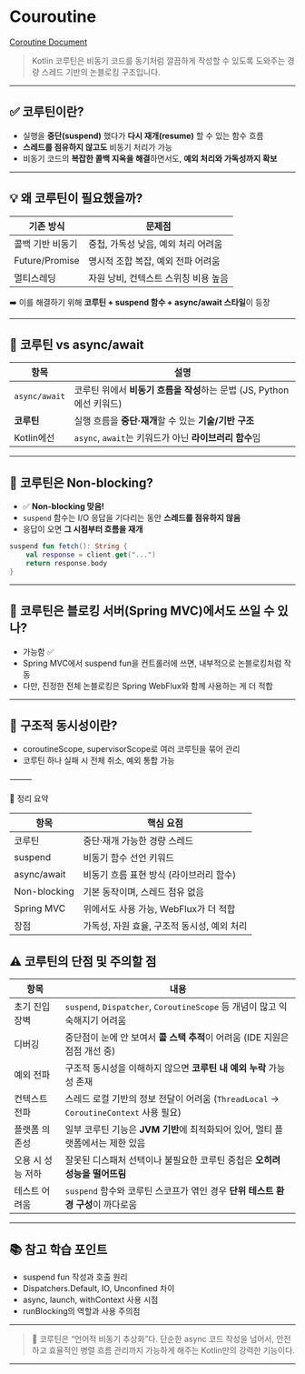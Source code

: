 # Couroutine
[Coroutine Document](https://kotlinlang.org/docs/coroutines-overview.html)

> Kotlin 코루틴은 비동기 코드를 동기처럼 깔끔하게 작성할 수 있도록 도와주는 경량 스레드 기반의 논블로킹 구조입니다.

---

## ✅ 코루틴이란?

- 실행을 **중단(suspend)** 했다가 **다시 재개(resume)** 할 수 있는 함수 흐름
- **스레드를 점유하지 않고도** 비동기 처리가 가능
- 비동기 코드의 **복잡한 콜백 지옥을 해결**하면서도, **예외 처리와 가독성까지 확보**

---

## 💡 왜 코루틴이 필요했을까?

| 기존 방식 | 문제점 |
|-----------|--------|
| 콜백 기반 비동기 | 중첩, 가독성 낮음, 예외 처리 어려움 |
| Future/Promise | 명시적 조합 복잡, 예외 전파 어려움 |
| 멀티스레딩 | 자원 낭비, 컨텍스트 스위칭 비용 높음 |

➡️ 이를 해결하기 위해 **코루틴 + suspend 함수 + async/await 스타일**이 등장

---

## 🧵 코루틴 vs async/await

| 항목 | 설명 |
|------|------|
| `async/await` | 코루틴 위에서 **비동기 흐름을 작성**하는 문법 (JS, Python에선 키워드) |
| **코루틴** | 실행 흐름을 **중단·재개**할 수 있는 **기술/기반 구조** |
| Kotlin에선 | `async`, `await`는 키워드가 아닌 **라이브러리 함수**임 |

---

## 🔄 코루틴은 Non-blocking?

- ✅ **Non-blocking 맞음!**
- `suspend` 함수는 I/O 응답을 기다리는 동안 **스레드를 점유하지 않음**
- 응답이 오면 **그 시점부터 흐름을 재개**

```kotlin
suspend fun fetch(): String {
    val response = client.get("...")
    return response.body
}
```
---
## 🧩 코루틴은 블로킹 서버(Spring MVC)에서도 쓰일 수 있나?
* 가능함 ✅
* Spring MVC에서 suspend fun을 컨트롤러에 쓰면, 내부적으로 논블로킹처럼 작동
* 다만, 진정한 전체 논블로킹은 Spring WebFlux와 함께 사용하는 게 더 적합

---

## 🧠 구조적 동시성이란?
* coroutineScope, supervisorScope로 여러 코루틴을 묶어 관리
* 코루틴 하나 실패 시 전체 취소, 예외 통합 가능

⸻

🔧 정리 요약

|항목| 	핵심 요점                   |
|---|--------------------------|
|코루틴| 	중단·재개 가능한 경량 스레드        |
|suspend| 	비동기 함수 선언 키워드           |
|async/await| 	비동기 흐름 표현 방식 (라이브러리 함수) |
|Non-blocking|	기본 동작이며, 스레드 점유 없음|
|Spring MVC|	위에서도 사용 가능, WebFlux가 더 적합|
|장점|	가독성, 자원 효율, 구조적 동시성, 예외 처리|


## ⚠️ 코루틴의 단점 및 주의할 점

| 항목 | 내용 |
|------|------|
| 초기 진입 장벽 | `suspend`, `Dispatcher`, `CoroutineScope` 등 개념이 많고 익숙해지기 어려움 |
| 디버깅 | 중단점이 눈에 안 보여서 **콜 스택 추적**이 어려움 (IDE 지원은 점점 개선 중) |
| 예외 전파 | 구조적 동시성을 이해하지 않으면 **코루틴 내 예외 누락** 가능성 존재 |
| 컨텍스트 전파 | 스레드 로컬 기반의 정보 전달이 어려움 (`ThreadLocal` → `CoroutineContext` 사용 필요) |
| 플랫폼 의존성 | 일부 코루틴 기능은 **JVM 기반**에 최적화되어 있어, 멀티 플랫폼에서는 제한 있음 |
| 오용 시 성능 저하 | 잘못된 디스패처 선택이나 불필요한 코루틴 중첩은 **오히려 성능을 떨어뜨림** |
| 테스트 어려움 | `suspend` 함수와 코루틴 스코프가 엮인 경우 **단위 테스트 환경 구성**이 까다로움 |

---

## 📚 참고 학습 포인트
* suspend fun 작성과 호출 원리
* Dispatchers.Default, IO, Unconfined 차이
* async, launch, withContext 사용 시점
* runBlocking의 역할과 사용 주의점

---

> 📎 코루틴은 “언어적 비동기 추상화”다. 단순한 async 코드 작성을 넘어서, 안전하고 효율적인 병렬 흐름 관리까지 가능하게 해주는 Kotlin만의 강력한 기능이다.

---
